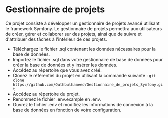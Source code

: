 # Gestionnaire de projets


Ce projet consiste à développer un gestionnaire de projets avancé utilisant le framework
Symfony. Le gestionnaire de projets permettra aux utilisateurs de créer, gérer et collaborer
sur des projets, ainsi que de suivre et d'attribuer des tâches à l'intérieur de ces projets.


- Téléchargez le fichier .sql contenant les données nécessaires pour la base de données.
- Importez le fichier .sql dans votre gestionnaire de base de données pour créer la base de données et y insérer les données.
- Accédez au répertoire que vous avez créé.
- Clonez le référentiel du projet en utilisant la commande suivante : `git clone https://github.com/Quthbulhameed/Gestionnaire_de_projets_Symfony.git `
- Accédez au répertoire du projet.
- Renommez le fichier .env.example en .env.
- Ouvrez le fichier .env et modifiez les informations de connexion à la base de données en fonction de votre configuration.
